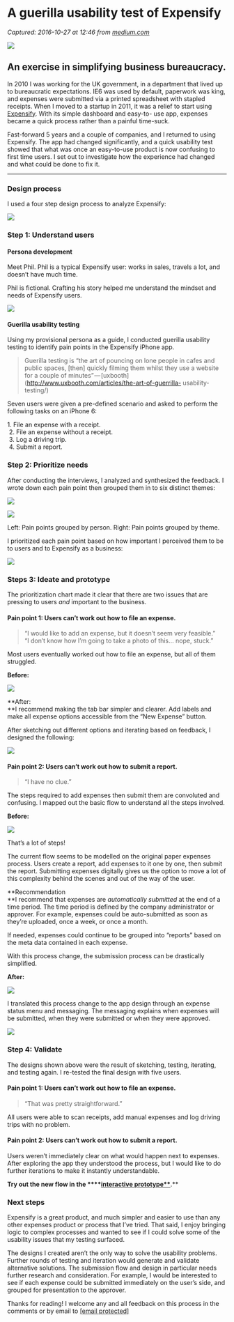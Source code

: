# A guerilla usability test of Expensify

_Captured: 2016-10-27 at 12:46 from [medium.com](https://medium.com/tradecraft-traction/a-guerilla-usability-test-of-expensify-adf1087201ab?source=userActivityShare-c79006fee040-1477565149)_

![](https://cdn-images-2.medium.com/max/2000/1*lFx64r79BC7FBHv7TvmVLQ.jpeg)

## An exercise in simplifying business bureaucracy.

In 2010 I was working for the UK government, in a department that lived up to
bureaucratic expectations. IE6 was used by default, paperwork was king, and
expenses were submitted via a printed spreadsheet with stapled receipts. When
I moved to a startup in 2011, it was a relief to start using
[Expensify](https://www.expensify.com). With its simple dashboard and easy-to-
use app, expenses became a quick process rather than a painful time-suck.

Fast-forward 5 years and a couple of companies, and I returned to using
Expensify. The app had changed significantly, and a quick usability test
showed that what was once an easy-to-use product is now confusing to first
time users. I set out to investigate how the experience had changed and what
could be done to fix it.

* * *

### Design process

I used a four step design process to analyze Expensify:

![](https://cdn-images-2.medium.com/max/800/1*ReFwx462gNHepko_ZQGejg.png)

### Step 1: Understand users

#### **Persona development**

Meet Phil. Phil is a typical Expensify user: works in sales, travels a lot,
and doesn’t have much time.

Phil is fictional. Crafting his story helped me understand the mindset and
needs of Expensify users.

![](https://cdn-images-2.medium.com/max/800/1*KGtGdCNidX3UHV29rdsTEQ.png)

#### **Guerilla usability testing**

Using my provisional persona as a guide, I conducted guerilla usability
testing to identify pain points in the Expensify iPhone app.

> Guerilla testing is “the art of pouncing on lone people in cafes and public
spaces, [then] quickly filming them whilst they use a website for a couple of
minutes” — [uxbooth](http://www.uxbooth.com/articles/the-art-of-guerrilla-
usability-testing/)

Seven users were given a pre-defined scenario and asked to perform the
following tasks on an iPhone 6:

1\. File an expense with a receipt.  
 2. File an expense without a receipt.  
 3. Log a driving trip.  
 4. Submit a report.

### Step 2: Prioritize needs

After conducting the interviews, I analyzed and synthesized the feedback. I
wrote down each pain point then grouped them in to six distinct themes:

![](https://cdn-images-2.medium.com/max/600/1*UIvOoqh1g0r2lgCYDkLntA.jpeg)

![](https://cdn-images-2.medium.com/max/800/1*z0W9doYCt3lYDg9lZdzs8w.png)

Left: Pain points grouped by person. Right: Pain points grouped by theme.

I prioritized each pain point based on how important I perceived them to be to
users and to Expensify as a business:

![](https://cdn-images-2.medium.com/max/800/1*y9AezuW1H_QLSKRFuIxpZA.png)

### Steps 3: Ideate and prototype

The prioritization chart made it clear that there are two issues that are
pressing to users _and_ important to the business.

#### **Pain point 1: Users can’t work out how to file an expense.**

> “I would like to add an expense, but it doesn’t seem very feasible.”  
“I don’t know how I’m going to take a photo of this… nope, stuck.”

Most users eventually worked out how to file an expense, but all of them
struggled.

**Before:**

![](https://cdn-images-2.medium.com/max/1200/1*tfxDGbRB1Q2ypdftZgS7hg.png)

**After:  
**I recommend making the tab bar simpler and clearer. Add labels and make all expense options accessible from the “New Expense” button.

After sketching out different options and iterating based on feedback, I
designed the following:

![](https://cdn-images-2.medium.com/max/1200/1*s41W5gJrlXXI_nc97L4C-g.png)

#### Pain point 2: Users can’t work out how to submit a report.

> “I have no clue.”

The steps required to add expenses then submit them are convoluted and
confusing. I mapped out the basic flow to understand all the steps involved.

**Before:**

![](https://cdn-images-2.medium.com/max/800/1*rMs67qmo4WTjaJIDBdY6EA.png)

That’s a lot of steps!

The current flow seems to be modelled on the original paper expenses process.
Users create a report, add expenses to it one by one, then submit the report.
Submitting expenses digitally gives us the option to move a lot of this
complexity behind the scenes and out of the way of the user.

**Recommendation  
**I recommend that expenses are _automatically submitted_ at the end of a time period. The time period is defined by the company administrator or approver. For example, expenses could be auto-submitted as soon as they’re uploaded, once a week, or once a month.

If needed, expenses could continue to be grouped into “reports” based on the
meta data contained in each expense.

With this process change, the submission process can be drastically
simplified.

**After:**

![](https://cdn-images-2.medium.com/max/800/1*5X4tg3jLH8BwIXqR7PSupQ.png)

I translated this process change to the app design through an expense status
menu and messaging. The messaging explains when expenses will be submitted,
when they were submitted or when they were approved.

![](https://cdn-images-2.medium.com/max/1200/1*oFswVNJIyrIwf2cMi4311g.png)

### Step 4: Validate

The designs shown above were the result of sketching, testing, iterating, and
testing again. I re-tested the final design with five users.

#### Pain point 1: Users can’t work out how to file an expense.

> “That was pretty straightforward.”

All users were able to scan receipts, add manual expenses and log driving
trips with no problem.

#### **Pain point 2: Users can’t work out how to submit a report.**

Users weren’t immediately clear on what would happen next to expenses. After
exploring the app they understood the process, but I would like to do further
iterations to make it instantly understandable.

**Try out the new flow in the ****[interactive prototype**](https://marvelapp.com/2g2b747)**.**

### Next steps

Expensify is a great product, and much simpler and easier to use than any
other expenses product or process that I’ve tried. That said, I enjoy bringing
logic to complex processes and wanted to see if I could solve some of the
usability issues that my testing surfaced.

The designs I created aren’t the only way to solve the usability problems.
Further rounds of testing and iteration would generate and validate
alternative solutions. The submission flow and design in particular needs
further research and consideration. For example, I would be interested to see
if each expense could be submitted immediately on the user’s side, and grouped
for presentation to the approver.

Thanks for reading! I welcome any and all feedback on this process in the
comments or by email to [[email protected]](/cdn-cgi/l/email-protection)




